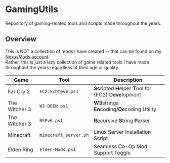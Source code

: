 # GamingUtils
Repository of gaming-related tools and scripts made throughout the years.

## Overview
This is NOT a collection of mods I have created -- that can be found on my [NexusMods account](https://www.nexusmods.com/farcry2/users/24006629?tab=user+files&BH=0).  
Rather, this is just a lazy collection of game related tools I have made throughout the years regardless of their age or quality.

| Game | Tool | Description |
| --- | --- | --- |
| Far Cry 2 | `FC2.Schteve.ps1` | **Sc**ripted **H**elper **T**ool for (FC2) D**eve**lopment | 
| The Witcher 3 | `W3-DEEN.ps1` | **W3**strings **En**coding/**De**coding Utility | 
| The Witcher 3 | `RSPv6.ps1` | **R**ecursive **S**tring **P**arser | 
| Minecraft | `minecraft_server.sh` | Linux Server Installation Script |
| Elden Ring | `Elden-Mods.ps1` | Seamless Co-Op Mod Support Toggle |